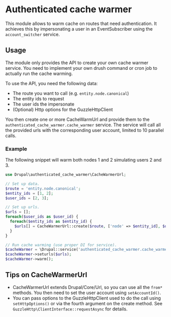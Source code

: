 # Authenticated cache warmer
This module allows to warm cache on routes that need authentication. It achieves this by impersonating a user in an EventSubscriber using the `account_switcher` service.

## Usage
The module only provides the API to create your own cache warmer service. You need to implement your own drush command or cron job to actually run the cache warming.

To use the API, you need the following data:
- The route you want to call (e.g. `entity.node.canonical`)
- The entity ids to request
- The user ids the impersonate
- (Optional) Http options for the GuzzleHttpClient

You then create one or more CacheWarmUrl and provide them to the `authenticated_cache_warmer.cache_warmer` service. The service will call all the provided urls with the corresponding user account, limited to 10 parallel calls.

### Example
The following snippet will warm both nodes 1 and 2 simulating users 2 and 3.
```php
use Drupal\authenticated_cache_warmer\CacheWarmerUrl;

// Set up data.
$route = 'entity.node.canonical';
$entity_ids = [1, 2];
$user_ids = [2, 3];

// Set up urls.
$urls = [];
foreach($user_ids as $user_id) {
  foreach($entity_ids as $entity_id) {
    $urls[] = CacheWarmerUrl::create($route, ['node' => $entity_id], $user_id);
  }
}

// Run cache warming (use proper DI for service).
$cacheWarmer = \Drupal::service('authenticated_cache_warmer.cache_warmer');
$cacheWarmer->seturls($urls);
$cacheWarmer->warm();
```

## Tips on CacheWarmerUrl
- CacheWarmerUrl extends Drupal/Core/Url, so you can use all the `from*` methods. You then need to set the user account using `setAccountId()`.
- You can pass options to the GuzzleHttpClient used to do the call using `setHttpOptions()` or via the fourth argument on the create method. See `GuzzleHttp\ClientInterface::requestAsync` for details.
